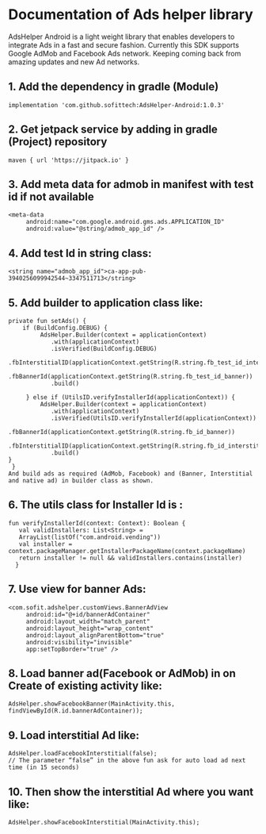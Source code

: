 #                                Documentation of Ads helper library

AdsHelper Android is a light weight library that enables developers to integrate Ads in a fast and secure fashion. 
Currently this SDK supports Google AdMob and Facebook Ads network. Keeping coming back from amazing updates and new Ad networks.

## 1.	Add the dependency in gradle (Module)   
    implementation 'com.github.sofittech:AdsHelper-Android:1.0.3'


## 2.	Get jetpack service by adding in gradle (Project)  repository
    maven { url 'https://jitpack.io' }

## 3.	Add meta data for admob in manifest with test id if not available 
    <meta-data
         android:name="com.google.android.gms.ads.APPLICATION_ID"
         android:value="@string/admob_app_id" />
         
## 4. Add test Id in string class: 
    <string name="admob_app_id">ca-app-pub-3940256099942544~3347511713</string>

## 5.	Add builder to application class like:

   	private fun setAds() {
        if (BuildConfig.DEBUG) {
             AdsHelper.Builder(context = applicationContext)
                .with(applicationContext)
                .isVerified(BuildConfig.DEBUG)
                .fbInterstitialID(applicationContext.getString(R.string.fb_test_id_interstitial))
                .fbBannerId(applicationContext.getString(R.string.fb_test_id_banner))
                .build()

         } else if (UtilsID.verifyInstallerId(applicationContext)) {
             AdsHelper.Builder(context = applicationContext)
                .with(applicationContext)
                .isVerified(UtilsID.verifyInstallerId(applicationContext))
                .fbBannerId(applicationContext.getString(R.string.fb_id_banner))
                .fbInterstitialID(applicationContext.getString(R.string.fb_id_interstitial))
                .build()
    }
     }
    And build ads as required (AdMob, Facebook) and (Banner, Interstitial and native ad) in builder class as shown.


## 6.	The utils class for Installer Id is :

    fun verifyInstallerId(context: Context): Boolean {
       val validInstallers: List<String> =
       ArrayList(listOf("com.android.vending"))
       val installer = context.packageManager.getInstallerPackageName(context.packageName)
       return installer != null && validInstallers.contains(installer)
      }
      

## 7.	 Use view for banner Ads:
    <com.sofit.adshelper.customViews.BannerAdView
         android:id="@+id/bannerAdContainer"
         android:layout_width="match_parent"
         android:layout_height="wrap_content"
         android:layout_alignParentBottom="true"
         android:visibility="invisible"
         app:setTopBorder="true" />


## 8.	Load banner ad(Facebook or AdMob) in on Create of existing activity like:
    AdsHelper.showFacebookBanner(MainActivity.this, findViewById(R.id.bannerAdContainer));


## 9.	Load interstitial Ad like:
    AdsHelper.loadFacebookInterstitial(false);
    // The parameter “false” in the above fun ask for auto load ad next time (in 15 seconds)

## 10. Then show the interstitial Ad where you want like:
    AdsHelper.showFacebookInterstitial(MainActivity.this);





                   


